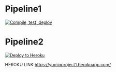 # Pipeline1
[![Compile, test, deploy](https://github.com/angieyumin1997/yuminproject1/actions/workflows/pipeline1.yaml/badge.svg)](https://github.com/angieyumin1997/yuminproject1/actions/workflows/pipeline1.yaml)

# Pipeline2
[![Deploy to Heroku](https://github.com/angieyumin1997/yuminproject1/actions/workflows/pipeline2.yaml/badge.svg)](https://github.com/angieyumin1997/yuminproject1/actions/workflows/pipeline2.yaml)



HEROKU LINK:https://yuminproject1.herokuapp.com/
